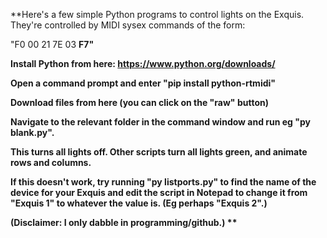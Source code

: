**Here's a few simple Python programs to control lights on the Exquis. They're controlled by MIDI sysex commands of the form:

"F0 00 21 7E 03 <keynum> <R> <G> <B> F7"

Install Python from here:
https://www.python.org/downloads/

Open a command prompt and enter "pip install python-rtmidi"
   
Download files from here (you can click on the "raw" button)

Navigate to the relevant folder in the command window and run eg "py blank.py".

This turns all lights off. Other scripts turn all lights green, and animate rows and columns.

If this doesn't work, try running "py listports.py" to find the name of the device for your Exquis and edit the script in Notepad to change it from "Exquis 1" to whatever the value is. (Eg perhaps "Exquis 2".)

(Disclaimer: I only dabble in programming/github.)
**
